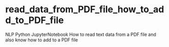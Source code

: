 # read_data_from_PDF_file_how_to_add_to_PDF_file
NLP Python JupyterNotebook How to read text data from a PDF file and  also know how to add to a PDF file
